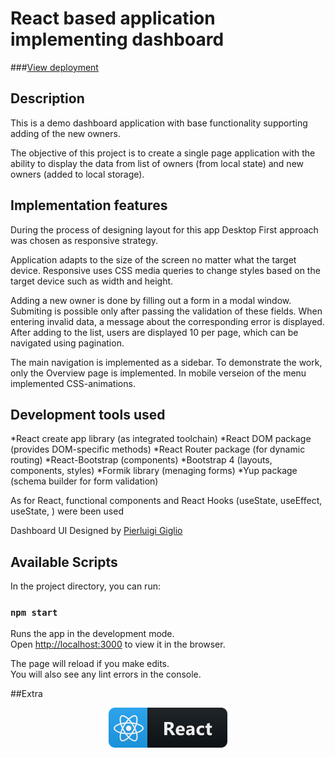 # **React based application implementing dashboard**

###[View deployment](https://sergeiwerty.github.io/owners-react-app/)

## Description

This is a demo dashboard application with base functionality supporting adding of the new owners.

The objective of this project is to create a single page application with the ability to display the data from list of owners (from local state) and new owners (added to local storage).

## Implementation features

During the process of designing layout for this app Desktop First approach was chosen as responsive strategy.

Application adapts to the size of the screen no matter what the target device. Responsive uses CSS media queries to change styles based on the target device such as width and height.

Adding a new owner is done by filling out a form in a modal window. Submiting is possible only after passing the validation of these fields. When entering invalid data, a message about the corresponding error is displayed. After adding to the list, users are displayed 10 per page, which can be navigated using pagination.

The main navigation is implemented as a sidebar. To demonstrate the work, only the Overview page is implemented. In mobile verseion of the menu implemented CSS-animations.

## Development tools used

*React create app library (as integrated toolchain)
*React DOM package (provides DOM-specific methods)
*React Router package (for dynamic routing)
*React-Bootstrap (components)
*Bootstrap 4 (layouts, components, styles)
*Formik library (menaging forms)
\*Yup package (schema builder for form validation)

As for React, functional components and React Hooks (useState, useEffect, useState, ) were been used

Dashboard UI Designed by [Pierluigi Giglio](https://dribbble.com/pierluigigiglio)

## Available Scripts

In the project directory, you can run:

### `npm start`

Runs the app in the development mode.\
Open [http://localhost:3000](http://localhost:3000) to view it in the browser.

The page will reload if you make edits.\
You will also see any lint errors in the console.

##Extra

<p align="center">
   <a href="#">
    <img src="https://raw.githubusercontent.com/MikeCodesDotNET/ColoredBadges/4a38660afb7be89a6032218589b4454a1285c7f8/svg/dev/frameworks/react.svg" alt="react badge" style="vertical-align:top margin:6px 4px">
  </a>  
</p>
